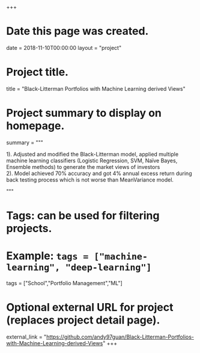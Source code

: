 +++
# Date this page was created.
date = 2018-11-10T00:00:00
layout = "project"

# Project title.
title = "Black-Litterman Portfolios with Machine Learning derived Views"

# Project summary to display on homepage.
summary = """
 
 1). Adjusted and modified the Black-Litterman model, applied multiple machine learning classifiers (Logistic Regression, SVM,
Naïve Bayes, Ensemble methods) to generate the market views of investors<br>
 2). Model achieved 70% accuracy and got 4% annual excess return during back testing process which is not worse than MeanVariance model.
 
 """

# Tags: can be used for filtering projects.
# Example: `tags = ["machine-learning", "deep-learning"]`
tags = ["School","Portfolio Management","ML"]

# Optional external URL for project (replaces project detail page).
external_link = "https://github.com/andy97guan/Black-Litterman-Portfolios-with-Machine-Learning-derived-Views"
+++
